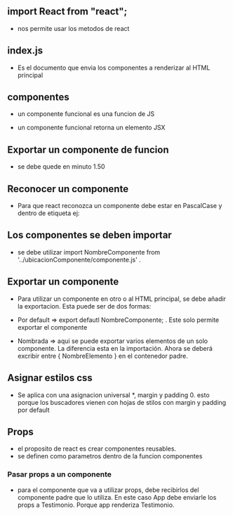 ## import React from "react"; 
- nos permite usar los    metodos de react

## index.js
- Es el documento que envia los componentes a renderizar al HTML principal

## componentes
- un componente funcional es una funcion de JS

- un componente funcional retorna un elemento JSX 

## Exportar un componente de funcion
- se debe quede en minuto 1.50

## Reconocer un componente
- Para que react reconozca un componente debe estar en PascalCase y dentro de etiqueta
    ej: <Testimonio/>

## Los componentes se deben importar
- se debe utilizar import NombreComponente from '../ubicacionComponente/componente.js' .

## Exportar un componente
- Para utilizar un componente en otro o al HTML principal, se debe añadir la exportacion. Esta puede ser de dos formas:
- Por default => export defautl NombreComponente; . Este solo permite exportar el componente

- Nombrada => aqui se puede exportar varios elementos de un solo componente. La diferencia esta en la importación. Ahora se deberá excribir entre { NombreElemento } en el contenedor padre.

## Asignar estilos css 

- Se aplica con una asignacion universal *, margin y padding 0. esto porque los buscadores vienen con hojas de stilos con margin y padding por default

## Props

- el proposito de react es crear componentes reusables.
-  se definen como parametros dentro de la funcion componentes

### Pasar props a un componente

- para el componente que va a utilizar props, debe recibirlos del componente padre que lo utiliza. En este caso App debe enviarle los props a Testimonio. Porque app renderiza Testimonio.